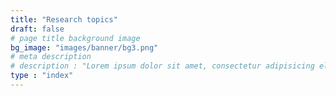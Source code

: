 ```yaml
---
title: "Research topics"
draft: false
# page title background image
bg_image: "images/banner/bg3.png"
# meta description
# description : "Lorem ipsum dolor sit amet, consectetur adipisicing elit, sed do eiusmod tempor incididunt ut labore. dolore magna aliqua. Ut enim ad minim veniam, quis nostrud."
type : "index"
---
```

